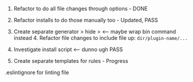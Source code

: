 1. Refactor to do all file changes through options - DONE
2. Refactor installs to do those manually too - Updated, PASS
3. Create separate generator > hide > <-- maybe wrap bin command instead
    4. Refactor file changes to include file up: `dir/plugin-name/...`
5. Investigate install script <-- dunno ugh PASS

6. Create separate templates for rules - Progress


.eslintignore for linting file
